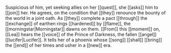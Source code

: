 Suspicious of him, yet seeking allies on her [[quest]], she [[asks]] him to [[join]] her. He agrees, on the condition that [[they]] renounce the bounty of the world in a joint oath. As [[they]] complete a pact [[through]] the [[exchange]] of earthen rings [[hardened]] by [[flame]], the [[morningstar|Morningstar]] dawns on them. [[From]] this [[moment]] on, [[Lea]] hears the [[voice]] of the Prince of Darkness, the fallen [[angel]] [[lucifer|Lucifer]]. It tells her of a phoenix whose [[song]] [[shall]] [[bring]] the [[end]] of her times and usher in a [[new]] era.